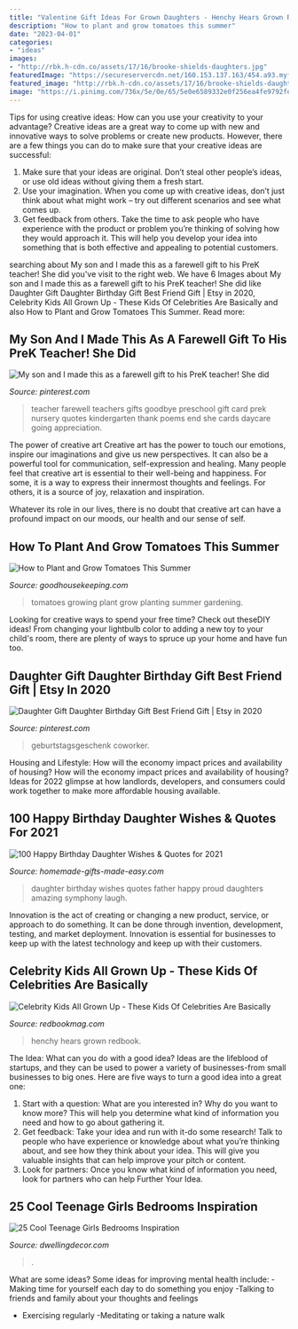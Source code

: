 ```yaml
---
title: "Valentine Gift Ideas For Grown Daughters - Henchy Hears Grown Redbook"
description: "How to plant and grow tomatoes this summer"
date: "2023-04-01"
categories:
- "ideas"
images:
- "http://rbk.h-cdn.co/assets/17/16/brooke-shields-daughters.jpg"
featuredImage: "https://secureservercdn.net/160.153.137.163/454.a93.myftpupload.com/wp-content/uploads/2015/11/tips-cool-teenage-girl-bedrooms.jpg"
featured_image: "http://rbk.h-cdn.co/assets/17/16/brooke-shields-daughters.jpg"
image: "https://i.pinimg.com/736x/5e/0e/65/5e0e6589332e0f256ea4fe9792fe1a3b--teacher-name-the-teacher.jpg?b=t"
---
```



Tips for using creative ideas: How can you use your creativity to your advantage?
Creative ideas are a great way to come up with new and innovative ways to solve problems or create new products. However, there are a few things you can do to make sure that your creative ideas are successful:
1) Make sure that your ideas are original. Don’t steal other people’s ideas, or use old ideas without giving them a fresh start.
2) Use your imagination. When you come up with creative ideas, don’t just think about what might work – try out different scenarios and see what comes up.
3) Get feedback from others. Take the time to ask people who have experience with the product or problem you’re thinking of solving how they would approach it. This will help you develop your idea into something that is both effective and appealing to potential customers.

	

		
searching about My son and I made this as a farewell gift to his PreK teacher! She did you've visit to the right web. We have 6 Images about My son and I made this as a farewell gift to his PreK teacher! She did like Daughter Gift Daughter Birthday Gift Best Friend Gift | Etsy in 2020, Celebrity Kids All Grown Up - These Kids Of Celebrities Are Basically and also How to Plant and Grow Tomatoes This Summer. Read more:
		
    
## My Son And I Made This As A Farewell Gift To His PreK Teacher! She Did

<img loading=lazy src="https://i.pinimg.com/736x/5e/0e/65/5e0e6589332e0f256ea4fe9792fe1a3b--teacher-name-the-teacher.jpg?b=t" onerror="this.onerror=null;this.src='https://tse4.mm.bing.net/th?id=OIP.9IaULxZxsiMWN7ugb7Q6jgAAAA&amp;pid=15.1';" alt="My son and I made this as a farewell gift to his PreK teacher! She did">

_Source: pinterest.com_

>teacher farewell teachers gifts goodbye preschool gift card prek nursery quotes kindergarten thank poems end she cards daycare going appreciation. 

	

The power of creative art
Creative art has the power to touch our emotions, inspire our imaginations and give us new perspectives. It can also be a powerful tool for communication, self-expression and healing.
Many people feel that creative art is essential to their well-being and happiness. For some, it is a way to express their innermost thoughts and feelings. For others, it is a source of joy, relaxation and inspiration.

Whatever its role in our lives, there is no doubt that creative art can have a profound impact on our moods, our health and our sense of self.

    
## How To Plant And Grow Tomatoes This Summer

<img loading=lazy src="https://hips.hearstapps.com/hmg-prod.s3.amazonaws.com/images/growing-tomatoes-1521837077.jpg?crop=1.00xw:1.00xh;0,0&amp;resize=1200:*" onerror="this.onerror=null;this.src='https://tse4.mm.bing.net/th?id=OIP.2sRjkzgnKNxevV1KSLvOPwHaDt&amp;pid=15.1';" alt="How to Plant and Grow Tomatoes This Summer">

_Source: goodhousekeeping.com_

>tomatoes growing plant grow planting summer gardening. 

	

Looking for creative ways to spend your free time? Check out theseDIY ideas! From changing your lightbulb color to adding a new toy to your child's room, there are plenty of ways to spruce up your home and have fun too.

    
## Daughter Gift Daughter Birthday Gift Best Friend Gift | Etsy In 2020

<img loading=lazy src="https://i.pinimg.com/736x/78/d6/c9/78d6c90f699209095fe775642f79da08.jpg" onerror="this.onerror=null;this.src='https://tse1.mm.bing.net/th?id=OIP.jiyu_8enI9vJvy4n_M_OQwHaHf&amp;pid=15.1';" alt="Daughter Gift Daughter Birthday Gift Best Friend Gift | Etsy in 2020">

_Source: pinterest.com_

>geburtstagsgeschenk coworker. 

	

Housing and Lifestyle: How will the economy impact prices and availability of housing?
How will the economy impact prices and availability of housing? 
Ideas for 2022 glimpse at how landlords, developers, and consumers could work together to make more affordable housing available.

    
## 100 Happy Birthday Daughter Wishes &amp; Quotes For 2021

<img loading=lazy src="https://www.homemade-gifts-made-easy.com/image-files/birthday-wishes-for-daughter-laugh-symphony-father-600x900.jpg" onerror="this.onerror=null;this.src='https://tse3.mm.bing.net/th?id=OIP.uAPil7lsoQZwgRJ7PWehhwHaLH&amp;pid=15.1';" alt="100 Happy Birthday Daughter Wishes &amp; Quotes for 2021">

_Source: homemade-gifts-made-easy.com_

>daughter birthday wishes quotes father happy proud daughters amazing symphony laugh. 

	

Innovation is the act of creating or changing a new product, service, or approach to do something. It can be done through invention, development, testing, and market deployment. Innovation is essential for businesses to keep up with the latest technology and keep up with their customers.

    
## Celebrity Kids All Grown Up - These Kids Of Celebrities Are Basically

<img loading=lazy src="http://rbk.h-cdn.co/assets/17/16/brooke-shields-daughters.jpg" onerror="this.onerror=null;this.src='https://tse1.mm.bing.net/th?id=OIP.cOk-WKpmUXe5GMBxvwgwlAHaLH&amp;pid=15.1';" alt="Celebrity Kids All Grown Up - These Kids Of Celebrities Are Basically">

_Source: redbookmag.com_

>henchy hears grown redbook. 

	

The Idea: What can you do with a good idea?
Ideas are the lifeblood of startups, and they can be used to power a variety of businesses-from small businesses to big ones. Here are five ways to turn a good idea into a great one:
1. Start with a question: What are you interested in? Why do you want to know more? This will help you determine what kind of information you need and how to go about gathering it.
2. Get feedback: Take your idea and run with it-do some research! Talk to people who have experience or knowledge about what you’re thinking about, and see how they think about your idea. This will give you valuable insights that can help improve your pitch or content.
3. Look for partners: Once you know what kind of information you need, look for partners who can help Further Your Idea.

    
## 25 Cool Teenage Girls Bedrooms Inspiration

<img loading=lazy src="https://secureservercdn.net/160.153.137.163/454.a93.myftpupload.com/wp-content/uploads/2015/11/tips-cool-teenage-girl-bedrooms.jpg" onerror="this.onerror=null;this.src='https://tse3.mm.bing.net/th?id=OIP.BdTPhJDqt2mkJgf6YFvXewHaEy&amp;pid=15.1';" alt="25 Cool Teenage Girls Bedrooms Inspiration">

_Source: dwellingdecor.com_

>. 

	

What are some ideas?
Some ideas for improving mental health include: 
-Making time for yourself each day to do something you enjoy 
-Talking to friends and family about your thoughts and feelings 
- Exercising regularly 
-Meditating or taking a nature walk

